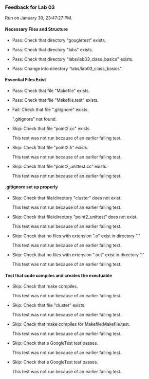 ### Feedback for Lab 03

Run on January 30, 23:47:27 PM.


#### Necessary Files and Structure

+ Pass: Check that directory "googletest" exists.

+ Pass: Check that directory "labs" exists.

+ Pass: Check that directory "labs/lab03_class_basics" exists.

+ Pass: Change into directory "labs/lab03_class_basics".


#### Essential Files Exist

+ Pass: Check that file "Makefile" exists.

+ Pass: Check that file "Makefile.test" exists.

+ Fail: Check that file ".gitignore" exists.

     ".gitignore" not found.

+ Skip: Check that file "point2.cc" exists.

  This test was not run because of an earlier failing test.

+ Skip: Check that file "point2.h" exists.

  This test was not run because of an earlier failing test.

+ Skip: Check that file "point2_unittest.cc" exists.

  This test was not run because of an earlier failing test.


#### .gitignore set up properly

+ Skip: Check that file/directory "cluster" does not exist.

  This test was not run because of an earlier failing test.

+ Skip: Check that file/directory "point2_unittest" does not exist.

  This test was not run because of an earlier failing test.

+ Skip: Check that no files with extension ".o" exist in directory "."

  This test was not run because of an earlier failing test.

+ Skip: Check that no files with extension ".out" exist in directory "."

  This test was not run because of an earlier failing test.


#### Test that code compiles and creates the exectuable

+ Skip: Check that make compiles.

  This test was not run because of an earlier failing test.

+ Skip: Check that file "cluster" exists.

  This test was not run because of an earlier failing test.

+ Skip: Check that make compiles for Makefile:Makefile.test.

  This test was not run because of an earlier failing test.

+ Skip: Check that a GoogleTest test passes.

  This test was not run because of an earlier failing test.

+ Skip: Check that a GoogleTest test passes.

  This test was not run because of an earlier failing test.

